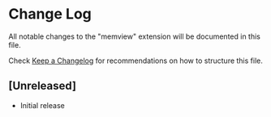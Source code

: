 # Change Log

All notable changes to the "memview" extension will be documented in this file.

Check [Keep a Changelog](http://keepachangelog.com/) for recommendations on how to structure this file.

## [Unreleased]

- Initial release